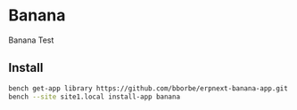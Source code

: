 # Banana

Banana Test

## Install 

```bash          
bench get-app library https://github.com/bborbe/erpnext-banana-app.git
bench --site site1.local install-app banana
```
